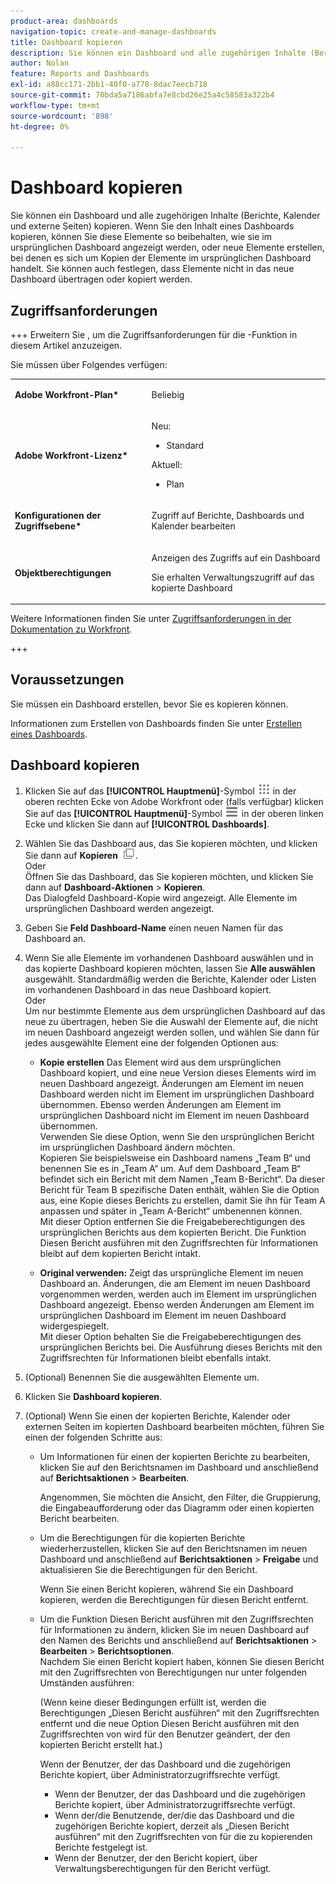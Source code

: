 ```yaml
---
product-area: dashboards
navigation-topic: create-and-manage-dashboards
title: Dashboard kopieren
description: Sie können ein Dashboard und alle zugehörigen Inhalte (Berichte, Kalender und externe Seiten) kopieren. Wenn Sie den Inhalt eines Dashboards kopieren, können Sie diese Elemente so beibehalten, wie sie im ursprünglichen Dashboard angezeigt werden, oder neue Elemente erstellen, bei denen es sich um Kopien der Elemente im ursprünglichen Dashboard handelt. Sie können auch festlegen, dass Elemente nicht in das neue Dashboard übertragen oder kopiert werden.
author: Nolan
feature: Reports and Dashboards
exl-id: a88cc171-2bb1-40f0-a778-8dac7eecb718
source-git-commit: 70bda5a7186abfa7e8cbd26e25a4c58583a322b4
workflow-type: tm+mt
source-wordcount: '898'
ht-degree: 0%

---
```


# Dashboard kopieren

<!-- Audited: 1/2025 -->

Sie können ein Dashboard und alle zugehörigen Inhalte (Berichte, Kalender und externe Seiten) kopieren. Wenn Sie den Inhalt eines Dashboards kopieren, können Sie diese Elemente so beibehalten, wie sie im ursprünglichen Dashboard angezeigt werden, oder neue Elemente erstellen, bei denen es sich um Kopien der Elemente im ursprünglichen Dashboard handelt. Sie können auch festlegen, dass Elemente nicht in das neue Dashboard übertragen oder kopiert werden.

## Zugriffsanforderungen

+++ Erweitern Sie , um die Zugriffsanforderungen für die -Funktion in diesem Artikel anzuzeigen.

Sie müssen über Folgendes verfügen:

<table style="table-layout:auto"> 
 <col> 
 <col> 
 <tbody> 
  <tr> 
   <td role="rowheader"><strong>Adobe Workfront-Plan*</strong></td> 
   <td> <p>Beliebig</p> </td> 
  </tr> 
  <tr> 
   <td role="rowheader"><strong>Adobe Workfront-Lizenz*</strong></td> 
    <td> 
      <p>Neu:</p>
         <ul>
         <li><p>Standard</p></li>
         </ul>
      <p>Aktuell:</p>
         <ul>
         <li><p>Plan</p></li>
         </ul>
   </td> 
  </tr> 
  <tr> 
   <td role="rowheader"><strong>Konfigurationen der Zugriffsebene*</strong></td> 
   <td> <p>Zugriff auf Berichte, Dashboards und Kalender bearbeiten</p></td> 
  </tr> 
  <tr> 
   <td role="rowheader"><strong>Objektberechtigungen</strong></td> 
   <td> <p>Anzeigen des Zugriffs auf ein Dashboard</p> <p>Sie erhalten Verwaltungszugriff auf das kopierte Dashboard</p></td> 
  </tr> 
 </tbody> 
</table>

Weitere Informationen finden Sie unter [Zugriffsanforderungen in der Dokumentation zu Workfront](/help/quicksilver/administration-and-setup/add-users/access-levels-and-object-permissions/access-level-requirements-in-documentation.md).

+++

## Voraussetzungen

Sie müssen ein Dashboard erstellen, bevor Sie es kopieren können.

Informationen zum Erstellen von Dashboards finden Sie unter [Erstellen eines Dashboards](../../../reports-and-dashboards/dashboards/creating-and-managing-dashboards/create-dashboard.md).

## Dashboard kopieren

1. Klicken Sie auf das **[!UICONTROL Hauptmenü]**-Symbol ![Hauptmenü](/help/_includes/assets/main-menu-icon.png) in der oberen rechten Ecke von Adobe Workfront oder (falls verfügbar) klicken Sie auf das **[!UICONTROL Hauptmenü]**-Symbol ![Hauptmenü](/help/_includes/assets/main-menu-icon-left-nav.png) in der oberen linken Ecke und klicken Sie dann auf **[!UICONTROL Dashboards]**.

1. Wählen Sie das Dashboard aus, das Sie kopieren möchten, und klicken Sie dann auf **Kopieren** ![Symbol „Kopieren](assets/copy-icon.png).\
   Oder\
   Öffnen Sie das Dashboard, das Sie kopieren möchten, und klicken Sie dann auf **Dashboard-Aktionen** > **Kopieren**.\
   Das Dialogfeld Dashboard-Kopie wird angezeigt. Alle Elemente im ursprünglichen Dashboard werden angezeigt.

1. Geben Sie **Feld Dashboard-Name** einen neuen Namen für das Dashboard an.
1. Wenn Sie alle Elemente im vorhandenen Dashboard auswählen und in das kopierte Dashboard kopieren möchten, lassen Sie **Alle auswählen** ausgewählt. Standardmäßig werden die Berichte, Kalender oder Listen im vorhandenen Dashboard in das neue Dashboard kopiert.\
   Oder\
   Um nur bestimmte Elemente aus dem ursprünglichen Dashboard auf das neue zu übertragen, heben Sie die Auswahl der Elemente auf, die nicht im neuen Dashboard angezeigt werden sollen, und wählen Sie dann für jedes ausgewählte Element eine der folgenden Optionen aus:

   * **Kopie erstellen** Das Element wird aus dem ursprünglichen Dashboard kopiert, und eine neue Version dieses Elements wird im neuen Dashboard angezeigt. Änderungen am Element im neuen Dashboard werden nicht im Element im ursprünglichen Dashboard übernommen. Ebenso werden Änderungen am Element im ursprünglichen Dashboard nicht im Element im neuen Dashboard übernommen.\
     Verwenden Sie diese Option, wenn Sie den ursprünglichen Bericht im ursprünglichen Dashboard ändern möchten.\
     Kopieren Sie beispielsweise ein Dashboard namens „Team B“ und benennen Sie es in „Team A“ um. Auf dem Dashboard „Team B“ befindet sich ein Bericht mit dem Namen „Team B-Bericht“. Da dieser Bericht für Team B spezifische Daten enthält, wählen Sie die Option aus, eine Kopie dieses Berichts zu erstellen, damit Sie ihn für Team A anpassen und später in „Team A-Bericht“ umbenennen können.\
     Mit dieser Option entfernen Sie die Freigabeberechtigungen des ursprünglichen Berichts aus dem kopierten Bericht. Die Funktion Diesen Bericht ausführen mit den Zugriffsrechten für Informationen bleibt auf dem kopierten Bericht intakt.

   * **Original verwenden:** Zeigt das ursprüngliche Element im neuen Dashboard an. Änderungen, die am Element im neuen Dashboard vorgenommen werden, werden auch im Element im ursprünglichen Dashboard angezeigt. Ebenso werden Änderungen am Element im ursprünglichen Dashboard im Element im neuen Dashboard widergespiegelt.\
     Mit dieser Option behalten Sie die Freigabeberechtigungen des ursprünglichen Berichts bei. Die Ausführung dieses Berichts mit den Zugriffsrechten für Informationen bleibt ebenfalls intakt.

1. (Optional) Benennen Sie die ausgewählten Elemente um.
1. Klicken Sie **Dashboard kopieren**.
1. (Optional) Wenn Sie einen der kopierten Berichte, Kalender oder externen Seiten im kopierten Dashboard bearbeiten möchten, führen Sie einen der folgenden Schritte aus:

   * Um Informationen für einen der kopierten Berichte zu bearbeiten, klicken Sie auf den Berichtsnamen im Dashboard und anschließend auf **Berichtsaktionen** > **Bearbeiten**.

     Angenommen, Sie möchten die Ansicht, den Filter, die Gruppierung, die Eingabeaufforderung oder das Diagramm oder einen kopierten Bericht bearbeiten.

   * Um die Berechtigungen für die kopierten Berichte wiederherzustellen, klicken Sie auf den Berichtsnamen im neuen Dashboard und anschließend auf **Berichtsaktionen** > **Freigabe** und aktualisieren Sie die Berechtigungen für den Bericht.

     Wenn Sie einen Bericht kopieren, während Sie ein Dashboard kopieren, werden die Berechtigungen für diesen Bericht entfernt.

   * Um die Funktion Diesen Bericht ausführen mit den Zugriffsrechten für Informationen zu ändern, klicken Sie im neuen Dashboard auf den Namen des Berichts und anschließend auf **Berichtsaktionen** > **Bearbeiten** > **Berichtsoptionen**.\
     Nachdem Sie einen Bericht kopiert haben, können Sie diesen Bericht mit den Zugriffsrechten von Berechtigungen nur unter folgenden Umständen ausführen:

     (Wenn keine dieser Bedingungen erfüllt ist, werden die Berechtigungen „Diesen Bericht ausführen“ mit den Zugriffsrechten entfernt und die neue Option Diesen Bericht ausführen mit den Zugriffsrechten von wird für den Benutzer geändert, der den kopierten Bericht erstellt hat.)

     Wenn der Benutzer, der das Dashboard und die zugehörigen Berichte kopiert, über Administratorzugriffsrechte verfügt.

      * Wenn der Benutzer, der das Dashboard und die zugehörigen Berichte kopiert, über Administratorzugriffsrechte verfügt.
      * Wenn der/die Benutzende, der/die das Dashboard und die zugehörigen Berichte kopiert, derzeit als „Diesen Bericht ausführen“ mit den Zugriffsrechten von für die zu kopierenden Berichte festgelegt ist.
      * Wenn der Benutzer, der den Bericht kopiert, über Verwaltungsberechtigungen für den Bericht verfügt.
